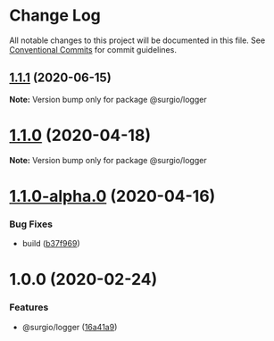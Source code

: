 # Change Log

All notable changes to this project will be documented in this file.
See [Conventional Commits](https://conventionalcommits.org) for commit guidelines.

## [1.1.1](https://github.com/surgioproject/packages/compare/@surgio/logger@1.1.0...@surgio/logger@1.1.1) (2020-06-15)

**Note:** Version bump only for package @surgio/logger





# [1.1.0](https://github.com/surgioproject/packages/compare/@surgio/logger@1.1.0-alpha.0...@surgio/logger@1.1.0) (2020-04-18)

**Note:** Version bump only for package @surgio/logger





# [1.1.0-alpha.0](https://github.com/surgioproject/packages/compare/@surgio/logger@1.0.0...@surgio/logger@1.1.0-alpha.0) (2020-04-16)


### Bug Fixes

* build ([b37f969](https://github.com/surgioproject/packages/commit/b37f969f9f8fd4e0f083e57a93c013c9a925e1dc))





# 1.0.0 (2020-02-24)


### Features

* @surgio/logger ([16a41a9](https://github.com/surgioproject/packages/commit/16a41a9f671482b92238db70d755c4686c3e5ab9))

